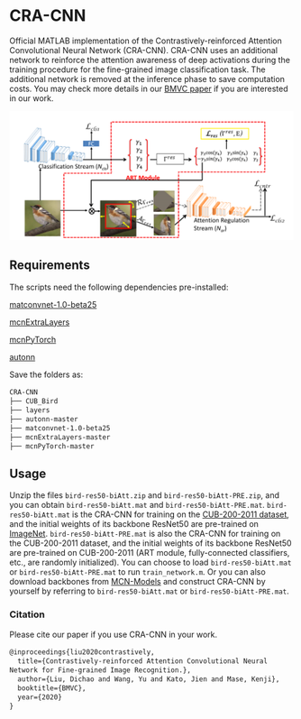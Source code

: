 # CRA-CNN

Official MATLAB implementation of the Contrastively-reinforced Attention Convolutional Neural Network (CRA-CNN). CRA-CNN uses an additional network to reinforce the attention awareness of deep activations during the training procedure for the fine-grained image classification task. The additional network is removed at the inference phase to save computation costs. You may check more details in our [BMVC paper](https://www.bmvc2020-conference.com/assets/papers/0656.pdf) if you are interested in our work.

![The overview of CRA-CNN.](https://github.com/Dichao-Liu/CRA-CNN/blob/main/CRA-CNN.png)

## Requirements

The scripts need the following dependencies pre-installed:
 
[matconvnet-1.0-beta25](https://github.com/vlfeat/matconvnet)

[mcnExtraLayers](https://github.com/albanie/mcnExtraLayers)

[mcnPyTorch](https://github.com/albanie/mcnPyTorch)

[autonn](https://github.com/vlfeat/autonn)

Save the folders as:
```
CRA-CNN
├── CUB_Bird
├── layers
├── autonn-master
├── matconvnet-1.0-beta25
├── mcnExtraLayers-master
├── mcnPyTorch-master
```
## Usage
Unzip the files `bird-res50-biAtt.zip` and `bird-res50-biAtt-PRE.zip`, and you can obtain `bird-res50-biAtt.mat` and `bird-res50-biAtt-PRE.mat`. `bird-res50-biAtt.mat` is the CRA-CNN for training on the [CUB-200-2011 dataset](http://www.vision.caltech.edu/visipedia/CUB-200-2011.html), and the initial weights of its backbone ResNet50 are pre-trained on [ImageNet](https://image-net.org/). `bird-res50-biAtt-PRE.mat` is also the CRA-CNN for training on the CUB-200-2011 dataset, and the initial weights of its backbone ResNet50 are pre-trained on CUB-200-2011 (ART module, fully-connected classifiers, etc., are randomly initialized). You can choose to load `bird-res50-biAtt.mat` or `bird-res50-biAtt-PRE.mat` to run `train_network.m`. Or you can also download backbones from [MCN-Models](https://www.robots.ox.ac.uk/~albanie/mcn-models.html) and construct CRA-CNN by yourself by referring to `bird-res50-biAtt.mat` or `bird-res50-biAtt-PRE.mat`.

### Citation
 
Please cite our paper if you use CRA-CNN in your work.
```
@inproceedings{liu2020contrastively,
  title={Contrastively-reinforced Attention Convolutional Neural Network for Fine-grained Image Recognition.},
  author={Liu, Dichao and Wang, Yu and Kato, Jien and Mase, Kenji},
  booktitle={BMVC},
  year={2020}
}
```
